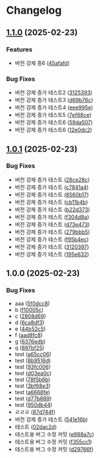 # Changelog

## [1.1.0](https://github.com/Get-to-the-point/ZZIC-API/compare/v1.0.1...v1.1.0) (2025-02-23)


### Features

* 버전 강제 증6 ([45afafd](https://github.com/Get-to-the-point/ZZIC-API/commit/45afafdbef27646ead536889009ed4892d07e3dc))


### Bug Fixes

* 버전 강제 증가 테스트2 ([3125393](https://github.com/Get-to-the-point/ZZIC-API/commit/312539321abecd1c19088ea056a0913ddd8654f8))
* 버전 강제 증가 테스트3 ([d69b76c](https://github.com/Get-to-the-point/ZZIC-API/commit/d69b76c35e7e160b215b638fbf2807bacdf363f6))
* 버전 강제 증가 테스트4 ([eee995e](https://github.com/Get-to-the-point/ZZIC-API/commit/eee995e6f4a39e409777ac1b0445a242db9cb1fa))
* 버전 강제 증가 테스트5 ([7ef68ce](https://github.com/Get-to-the-point/ZZIC-API/commit/7ef68cea663981908d1dc40d4b7525aae283c774))
* 버전 강제 증가 테스트6 ([59da507](https://github.com/Get-to-the-point/ZZIC-API/commit/59da507c127707a57764839d8ce7f4db663a4e00))
* 버전 강제 증가 테스트6 ([12e0dc2](https://github.com/Get-to-the-point/ZZIC-API/commit/12e0dc28ea30745e3a47ef178923df0b5103d0fb))

## [1.0.1](https://github.com/Get-to-the-point/ZZIC-API/compare/v1.0.0...v1.0.1) (2025-02-23)


### Bug Fixes

* 버전 강제 증가 테스트 ([28ce28c](https://github.com/Get-to-the-point/ZZIC-API/commit/28ce28c66d4519eb208797ec0427aca60ffccc58))
* 버전 강제 증가 테스트 ([c7841a4](https://github.com/Get-to-the-point/ZZIC-API/commit/c7841a4bab5e53493496ea904a2bf016c4e0a4e4))
* 버전 강제 증가 테스트 ([8560b17](https://github.com/Get-to-the-point/ZZIC-API/commit/8560b17207077fad6c830310b94d38392219f257))
* 버전 강제 증가 테스트 ([cb11b4b](https://github.com/Get-to-the-point/ZZIC-API/commit/cb11b4b9af63b6ee903ce1cd7e031403cfa82cd0))
* 버전 강제 증가 테스트 ([b22d373](https://github.com/Get-to-the-point/ZZIC-API/commit/b22d373ed514e22ba94d876028ed49584a8038ce))
* 버전 강제 증가 테스트 ([f304d8a](https://github.com/Get-to-the-point/ZZIC-API/commit/f304d8af1162ffbe66cb08b00d963c24120bef1a))
* 버전 강제 증가 테스트 ([d73e473](https://github.com/Get-to-the-point/ZZIC-API/commit/d73e4734faef2320fd706c78c06c19e6b44f91f0))
* 버전 강제 증가 테스트 ([279bbb5](https://github.com/Get-to-the-point/ZZIC-API/commit/279bbb57ceba7fbcbf8df346e8287bde291895d3))
* 버전 강제 증가 테스트 ([f95b4ec](https://github.com/Get-to-the-point/ZZIC-API/commit/f95b4ec7d9126858f1988800da34595b77db23bb))
* 버전 강제 증가 테스트 ([3120397](https://github.com/Get-to-the-point/ZZIC-API/commit/3120397a23d7dd36d564fdc62f036bfbebb2775f))
* 버전 강제 증가 테스트 ([195e632](https://github.com/Get-to-the-point/ZZIC-API/commit/195e63288d56ef9e4e1c97606996d1395b5d1d35))

## 1.0.0 (2025-02-23)


### Bug Fixes

* aaa ([5f0dcc8](https://github.com/Get-to-the-point/ZZIC-API/commit/5f0dcc803fcc9f82897fba721b14dde95f0800c2))
* b ([f10005c](https://github.com/Get-to-the-point/ZZIC-API/commit/f10005c49e537182aa33ae890e7d3e27c7207e0a))
* c ([2808d69](https://github.com/Get-to-the-point/ZZIC-API/commit/2808d69ed3d8e11ffc674900426f6261fde8f348))
* d ([6ca8df3](https://github.com/Get-to-the-point/ZZIC-API/commit/6ca8df33b4e19e05886a9ecd0410b8a56508c638))
* e ([44b52c5](https://github.com/Get-to-the-point/ZZIC-API/commit/44b52c52fcd77bd769576c381d21bc6a485e5851))
* f ([aad8fc8](https://github.com/Get-to-the-point/ZZIC-API/commit/aad8fc829fe85ba3c5770d97049c9c036e4cf05c))
* g ([6376edb](https://github.com/Get-to-the-point/ZZIC-API/commit/6376edb8c247af3b0da02f9eb21938302c18549a))
* q ([897bf25](https://github.com/Get-to-the-point/ZZIC-API/commit/897bf2566e9ca2ccf14aacf1b6e9259137aedd90))
* test ([a65cc06](https://github.com/Get-to-the-point/ZZIC-API/commit/a65cc06c584c01b000877cf1dbbafff25b240bdd))
* test ([8b9516d](https://github.com/Get-to-the-point/ZZIC-API/commit/8b9516d16e8d2543e3e8a8384c8397c9e85a0793))
* test ([93fc006](https://github.com/Get-to-the-point/ZZIC-API/commit/93fc0066df994924c435a6c067c84b9c1485bcb9))
* test ([d03ea0c](https://github.com/Get-to-the-point/ZZIC-API/commit/d03ea0cc40cd0e766c0fbaaeff8f53fbaaca05cf))
* test ([78f5b6b](https://github.com/Get-to-the-point/ZZIC-API/commit/78f5b6b5d47c2f2df4feb3e39be790ad3b217402))
* test ([3bf68e3](https://github.com/Get-to-the-point/ZZIC-API/commit/3bf68e3e5069bffe38dd621243e6882e4eb676f8))
* test ([a6668fe](https://github.com/Get-to-the-point/ZZIC-API/commit/a6668fe0278e34669d988311ca36b03e20cedcd6))
* test ([d77b889](https://github.com/Get-to-the-point/ZZIC-API/commit/d77b8893fabadff0c875572d77d8e968d3e21f23))
* test ([950db44](https://github.com/Get-to-the-point/ZZIC-API/commit/950db445d14517021e09b4beed321e5ea3d21d3b))
* ㄹㄹㄹ ([87d744f](https://github.com/Get-to-the-point/ZZIC-API/commit/87d744f1045ad816a65cd5c81b57897ce605ca3e))
* 버전 강제 증가 테스트 ([541e16b](https://github.com/Get-to-the-point/ZZIC-API/commit/541e16b4be37ac259321fd1fec1a12e207536aa0))
* 테스트 ([02dac2d](https://github.com/Get-to-the-point/ZZIC-API/commit/02dac2dcf02f50aa0f37935f528a454839ef73b8))
* 테스트용 버그 수정 커밋 ([e988a7c](https://github.com/Get-to-the-point/ZZIC-API/commit/e988a7c5547ef9b101d892cdda7bb03e8b27cf2a))
* 테스트용 버그 수정 커밋 ([f355cc1](https://github.com/Get-to-the-point/ZZIC-API/commit/f355cc1f0c7ecb40405d0c38132ccf000d97ea94))
* 테스트용 버그 수정 커밋 ([d29766f](https://github.com/Get-to-the-point/ZZIC-API/commit/d29766f9733c37a65453963ad950c191adc7a601))
